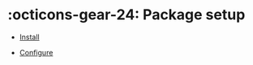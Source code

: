 
:octicons-gear-24: Package setup
=================================

* [Install](install.md)

* [Configure](configure.md)

